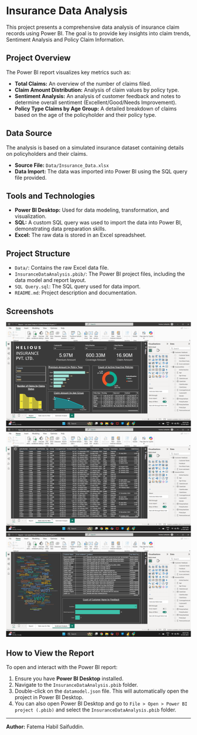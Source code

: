 # Insurance Data Analysis

This project presents a comprehensive data analysis of insurance claim records using Power BI. The goal is to provide key insights into claim trends, Sentiment Analysis and Policy Claim Information.

## Project Overview

The Power BI report visualizes key metrics such as:
* **Total Claims:** An overview of the number of claims filed.
* **Claim Amount Distribution:** Analysis of claim values by policy type.
* **Sentiment Analysis:** An analysis of customer feedback and notes to determine overall sentiment (Excellent/Good/Needs Improvement).
* **Policy Type Claims by Age Group:** A detailed breakdown of claims based on the age of the policyholder and their policy type.


## Data Source

The analysis is based on a simulated insurance dataset containing details on policyholders and their claims.
* **Source File:** `Data/Insurance_Data.xlsx`
* **Data Import:** The data was imported into Power BI using the SQL query file provided.

## Tools and Technologies

* **Power BI Desktop:** Used for data modeling, transformation, and visualization.
* **SQL:** A custom SQL query was used to import the data into Power BI, demonstrating data preparation skills.
* **Excel:** The raw data is stored in an Excel spreadsheet.

## Project Structure

* `Data/`: Contains the raw Excel data file.
* `InsuranceDataAnalysis.pbib/`: The Power BI project files, including the data model and report layout.
* `SQL Query.sql`: The SQL query used for data import.
* `README.md`: Project description and documentation.

## Screenshots

![](https://github.com/Fatema-016/Insurance_Data_Analysis_Project/blob/main/images/Screenshot%20(56).png)
![](https://github.com/Fatema-016/Insurance_Data_Analysis_Project/blob/main/images/Screenshot%20(57).png)
![](https://github.com/Fatema-016/Insurance_Data_Analysis_Project/blob/main/images/Screenshot%20(58).png)

## How to View the Report

To open and interact with the Power BI report:
1.  Ensure you have **Power BI Desktop** installed.
2.  Navigate to the `InsuranceDataAnalysis.pbib` folder.
3.  Double-click on the `datamodel.json` file. This will automatically open the project in Power BI Desktop.
4.  You can also open Power BI Desktop and go to `File > Open > Power BI project (.pbib)` and select the `InsuranceDataAnalysis.pbib` folder.

---

**Author:** Fatema Habil Saifuddin.

